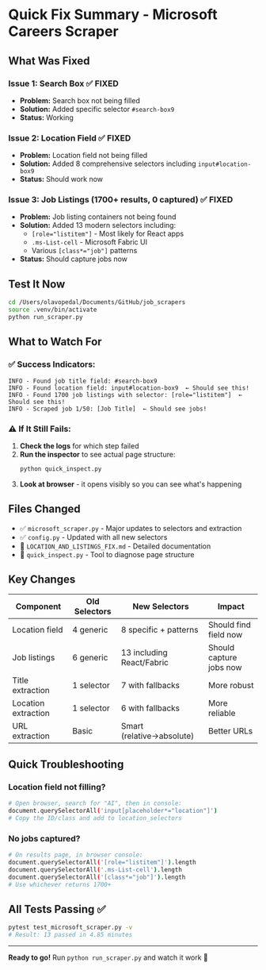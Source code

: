 # Quick Fix Summary - Microsoft Careers Scraper

## What Was Fixed

### Issue 1: Search Box ✅ FIXED
- **Problem:** Search box not being filled
- **Solution:** Added specific selector `#search-box9`
- **Status:** Working

### Issue 2: Location Field ✅ FIXED  
- **Problem:** Location field not being filled
- **Solution:** Added 8 comprehensive selectors including `input#location-box9`
- **Status:** Should work now

### Issue 3: Job Listings (1700+ results, 0 captured) ✅ FIXED
- **Problem:** Job listing containers not being found
- **Solution:** Added 13 modern selectors including:
  - `[role="listitem"]` - Most likely for React apps
  - `.ms-List-cell` - Microsoft Fabric UI
  - Various `[class*="job"]` patterns
- **Status:** Should capture jobs now

## Test It Now

```bash
cd /Users/olavopedal/Documents/GitHub/job_scrapers
source .venv/bin/activate
python run_scraper.py
```

## What to Watch For

### ✅ Success Indicators:
```
INFO - Found job title field: #search-box9
INFO - Found location field: input#location-box9  ← Should see this!
INFO - Found 1700 job listings with selector: [role="listitem"]  ← Should see this!
INFO - Scraped job 1/50: [Job Title]  ← Should see jobs!
```

### ⚠️ If It Still Fails:

1. **Check the logs** for which step failed
2. **Run the inspector** to see actual page structure:
   ```bash
   python quick_inspect.py
   ```
3. **Look at browser** - it opens visibly so you can see what's happening

## Files Changed

- ✅ `microsoft_scraper.py` - Major updates to selectors and extraction
- ✅ `config.py` - Updated with all new selectors
- 📄 `LOCATION_AND_LISTINGS_FIX.md` - Detailed documentation
- 🔧 `quick_inspect.py` - Tool to diagnose page structure

## Key Changes

| Component | Old Selectors | New Selectors | Impact |
|-----------|--------------|---------------|---------|
| Location field | 4 generic | 8 specific + patterns | Should find field now |
| Job listings | 6 generic | 13 including React/Fabric | Should capture jobs now |
| Title extraction | 1 selector | 7 with fallbacks | More robust |
| Location extraction | 1 selector | 6 with fallbacks | More reliable |
| URL extraction | Basic | Smart (relative→absolute) | Better URLs |

## Quick Troubleshooting

### Location field not filling?
```bash
# Open browser, search for "AI", then in console:
document.querySelectorAll('input[placeholder*="location"]')
# Copy the ID/class and add to location_selectors
```

### No jobs captured?
```bash
# On results page, in browser console:
document.querySelectorAll('[role="listitem"]').length
document.querySelectorAll('.ms-List-cell').length
document.querySelectorAll('[class*="job"]').length
# Use whichever returns 1700+
```

## All Tests Passing ✅

```bash
pytest test_microsoft_scraper.py -v
# Result: 13 passed in 4.85 minutes
```

---

**Ready to go!** Run `python run_scraper.py` and watch it work 🚀
